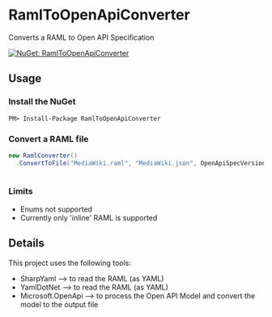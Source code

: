 # RamlToOpenApiConverter
Converts a RAML to Open API Specification

[![NuGet: RamlToOpenApiConverter](https://buildstats.info/nuget/RamlToOpenApiConverter)](https://www.nuget.org/packages/RamlToOpenApiConverter)

## Usage

### Install the NuGet

```
PM> Install-Package RamlToOpenApiConverter
```

### Convert a RAML file
``` c#
new RamlConverter()
  .ConvertToFile("MediaWiki.raml", "MediaWiki.json", OpenApiSpecVersion.OpenApi3_0, OpenApiFormat.Json);
        
```

### Limits
- Enums not supported
- Currently only 'inline' RAML is supported

## Details
This project uses the following tools:
- SharpYaml --> to read the RAML (as YAML)
- YamlDotNet --> to read the RAML (as YAML)
- Microsoft.OpenApi --> to process the Open API Model and convert the model to the output file

